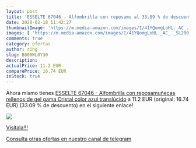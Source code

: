 ```yaml
---
layout: post
title: 'ESSELTE 67046 - Alfombrilla con reposamu al 33.09 % de descuento'
date: 2020-02-18 11:42:27
thumbnailImage: 'https://m.media-amazon.com/images/I/41YQomgLoHL._AC_._SL200_.jpg'
images: [ 'https://m.media-amazon.com/images/I/41YQomgLoHL._AC_._SL200_.jpg' ]
comments: true
category: ofertas
author: ring
slug: B000WL0Y30
description:
actualPrice: 11.2 EUR
comparePrice: 16.74 EUR
inStock: true
---
```


Ahora mismo tienes [ESSELTE 67046 - Alfombrilla con reposamuñecas rellenos de gel gama Cristal color azul translúcido](https://www.amazon.com/dp/B000WL0Y30/?tag=redken08-20) a 11.2 EUR (original: 16.74 EUR) (33.09 %  de descuento) en el siguiente enlace!

[![](https://m.media-amazon.com/images/I/41YQomgLoHL._AC_._SL200_.jpg)](https://www.amazon.com/dp/B000WL0Y30/?tag=redken08-20)

[Visítala!!!](https://www.amazon.com/dp/B000WL0Y30/?tag=redken08-20)

[Consulta otras ofertas en nuestro canal de telegram](https://t.me/s/ofertas25)
